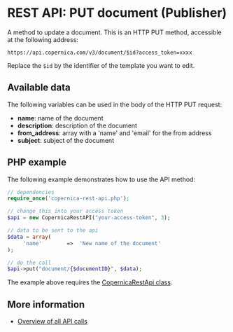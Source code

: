 # REST API: PUT document (Publisher)

A method to update a document. This is an HTTP PUT 
method, accessible at the following address:

`https://api.copernica.com/v3/document/$id?access_token=xxxx`

Replace the `$id` by the identifier of the template you want to edit.

## Available data

The following variables can be used in the body of the HTTP PUT request:

* **name**: name of the document 
* **description**: description of the document
* **from_address**: array with a 'name' and 'email' for the from address
* **subject**: subject of the document

## PHP example

The following example demonstrates how to use the API method:

```php
// dependencies
require_once('copernica-rest-api.php');

// change this into your access token
$api = new CopernicaRestAPI("your-access-token", 3);

// data to be sent to the api
$data = array(
     'name'        =>  'New name of the document'
);

// do the call
$api->put("document/{$documentID}", $data);
```

The example above requires the [CopernicaRestApi class](rest-php).

## More information

- [Overview of all API calls](rest-api)
